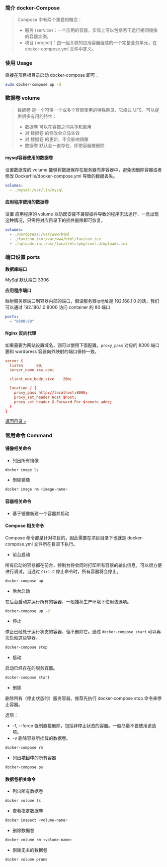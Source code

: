 
### 简介 docker-Compose 

>Compose 中有两个重要的概念：
>+ 服务 (service)：一个应用的容器，实际上可以包括若干运行相同镜像的容器实例。
>+ 项目 (project)：由一组关联的应用容器组成的一个完整业务单元，在 docker-compose.yml 文件中定义。

### 使用 Usage

直接在项目根目录启动 docker-compose 即可：

```bash
sudo docker-compose up -d
```

### 数据卷 volume

>数据卷 是一个可供一个或多个容器使用的特殊目录，它绕过 UFS，可以提供很多有用的特性：
>+ 数据卷 可以在容器之间共享和重用
>+ 对 数据卷 的修改会立马生效
>+ 对 数据卷 的更新，不会影响镜像
>+ 数据卷 默认会一直存在，即使容器被删除

#### mysql容器使用的数据卷

设置数据库的 volume 能够将数据保存在服务器而非容器中，避免因删除容器或者修改 Dockerfile/docker-compose.yml 导致的数据丢失。

```yaml
volumes:
  - ./mysql:/var/lib/mysql
```

#### 应用程序使用的数据卷

设置 应用程序的 volume 以防因安装不兼容插件导致的程序无法运行，一旦出现这种情况，只需将对应目录下的插件删除即可恢复。



```yaml
volumes:
  - ./wordpress:/var/www/html
  - ./favicon.ico:/var/www/html/favicon.ico
  - ./uploads.ini:/usr/local/etc/php/conf.d/uploads.ini
```

### 端口设置 ports

**数据库端口**

MySql 默认端口 3306

**应用程序端口**

映射服务器端口到容器内部的端口，假设服务器ip地址是 192.168.1.0 的话，我们可以通过 192.186.1.0:8000 访问 container 的 80 端口

```yaml
ports:
  - "8000:80"
```

#### Nginx 反向代理

如果需要为网站设置域名，则可以使用下面配置。`proxy_pass` 对应的 8000 端口要和 wordpress 容器向外映射的端口保持一致。

```conf
server {
  listen      80;
  server_name xxx.com;

  client_max_body_size    20m;

  location / {
    proxy_pass http://localhost:8000;
    proxy_set_header Host $host;
    proxy_set_header X-Forward-For $remote_addr;
  }
}
```

[返回目录 :arrow_heading_up:](#目录-TOC)


### 常用命令 Command

#### 镜像相关命令

+ 列出所有镜像

```bash
docker image ls
```

+ 删除镜像

```bash
docker image rm <image-name>
```

#### 容器相关命令

+ 基于镜像新建一个容器并启动



#### Compose 相关命令

Compose 命令都是针对项目的，因此需要在项目目录下也就是 docker-compose.yml 文件所在目录下执行。

+ 前台启动

所有启动的容器都在前台，控制台将会同时打印所有容器的输出信息，可以很方便进行调试。当通过 `Ctrl-C` 停止命令时，所有容器将会停止。

```bash
docker-compose up
```

+ 后台启动

在后台启动并运行所有的容器，一般推荐生产环境下使用该选项。

```bash
docker-compose up -d
```

+ 停止

停止已经处于运行状态的容器，但不删除它。通过 `docker-compose start` 可以再次启动这些容器。

```bash
docker-compose stop
```

+ 启动

启动已经存在的服务容器。

```bash
docker-compose start
```

+ 删除

删除所有（停止状态的）服务容器。推荐先执行 docker-compose stop 命令来停止容器。

选项：
+ -f, --force 强制直接删除，包括非停止状态的容器。一般尽量不要使用该选项。
+ -v 删除容器所挂载的数据卷。

```bash
docker-compose rm
```

+ 列出**项目中**的所有容器

```bash
docker-compose ps
```


#### 数据卷相关命令

+ 列出所有数据卷

```bash
docker volume ls
```

+ 查看指定数据卷

```bash
docker inspect <volume-name>
```

+ 删除数据卷

```bash
docker volume rm <volume-name>
```

+ 删除无主的数据卷

```bash
docker volume prune
```
